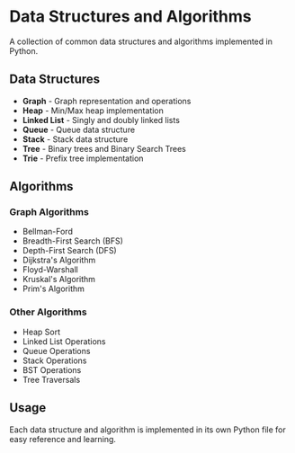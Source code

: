 # Data Structures and Algorithms

A collection of common data structures and algorithms implemented in Python.

## Data Structures

- **Graph** - Graph representation and operations
- **Heap** - Min/Max heap implementation
- **Linked List** - Singly and doubly linked lists
- **Queue** - Queue data structure
- **Stack** - Stack data structure
- **Tree** - Binary trees and Binary Search Trees
- **Trie** - Prefix tree implementation

## Algorithms

### Graph Algorithms
- Bellman-Ford
- Breadth-First Search (BFS)
- Depth-First Search (DFS)
- Dijkstra's Algorithm
- Floyd-Warshall
- Kruskal's Algorithm
- Prim's Algorithm

### Other Algorithms
- Heap Sort
- Linked List Operations
- Queue Operations
- Stack Operations
- BST Operations
- Tree Traversals

## Usage

Each data structure and algorithm is implemented in its own Python file for easy reference and learning.
